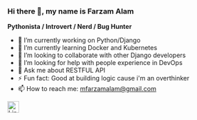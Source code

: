 ### Hi there 👋, my name is Farzam Alam

**Pythonista / Introvert / Nerd / Bug Hunter**

- 🔭 I’m currently working on Python/Django
- 🌱 I’m currently learning Docker and Kubernetes
- 👯 I’m looking to collaborate with other Django developers
- 🤔 I’m looking for help with people experience in DevOps
- 💬 Ask me about RESTFUL API
- ⚡ Fun fact: Good at building logic cause i'm an overthinker
- 📫 How to reach me: mfarzamalam@gmail.com
<a href="https://www.linkedin.com/in/farzam-alam-69112421b/">
<img align="left" width="26px" src="https://cdn-icons-png.flaticon.com/512/174/174857.png"; alt="Linkedin">
</a>
